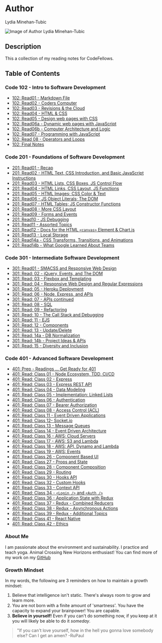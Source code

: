# Author
Lydia Minehan-Tubic

![Image of Author Lydia Minehan-Tubic](https://avatars1.githubusercontent.com/u/17971269?s=460&u=1beeb7edfd6ed42559fe2e04ace180ec14ebcce3&v=4)


## Description
This a collection of my reading notes for CodeFellows. 

## Table of Contents

### Code 102 - Intro to Software Development

- [102: Read01 - Markdown File](102_Read01.md)
- [102: Read02 - Coders Computer](102_Read02.md)
- [102: Read03 - Revisions & the Cloud](102_Read03.md)
- [102: Read04 - HTML & CSS](102_Read04.md)
- [102: Read05 - Design web pages with CSS](102_Read05.md)
- [102: Read06a - Dynamic web pages with JavaScript](102_Read06a.md)
- [102: Read06b - Computer Architecture and Logic](102_Read06b.md)
- [102: Read07 - Programming with JavaScript](102_Read07.md)
- [102: Read 08 - Operators and Loops](102_Read08.md)
- [102: Final Notes](102_review.md)

### Code 201 - Foundations of Software Development

- [201: Read01 - Recap](201_Read01.md)
- [201: Read02 - HTML Text, CSS Introduction, and Basic JavaScript Instructions](201_Read02.md)
- [201: Read03 - HTML Lists, CSS Boxes, JS Control Flow](201_Read03.md)
- [201: Read04 - HTML Links, CSS Layout, JS Functions](201_Read04.md)
- [201: Read05 - HTML Images; CSS Color & Text](201_Read05.md)
- [201: Read06 - JS Object Literals; The DOM](201_Read06.md)
- [201: Read07 - HTML Tables; JS Constructor Functions](201_Read07.md)
- [201: Read08 - More CSS Layout](201_Read08.md)
- [201: Read09 - Forms and Events](201_Read09.md)
- [201: Read10 - JS Debugging](201_Read10.md)
- [201: Read11 - Assorted Topics](201_Read11.md)
- [201: Read12 - Docs for the HTML `<canvas>` Element & Chart.js](201_Read12.md)
- [201: Read13 - Local Storage](201_Read13.md)
- [201: Read14a - CSS Transforms, Transitions, and Animations](201_Read14a.md)
- [201: Read14b - What Google Learned About Teams](201_Read14b.md)

### Code 301 - Intermediate Software Development

- [301: Read01 - SMACSS and Responsive Web Design](301_Read01.md)
- [301: Read: 02 - jQuery, Events, and The DOM](301_Read02.md)
- [301: Read: 03 - Flexbox and Templating](301_Read03.md)
- [301: Read: 04 - Responsive Web Design and Regular Expressions](301_Read04.md)
- [301: Read: 05 - Heroku Deployment](301_Read05.md)
- [301: Read: 06 - Node, Express, and APIs](301_Read06.md)
- [301: Read: 07 - APIs continued](301_Read07.md)
- [301: Read: 08 - SQL](301_Read08.md)
- [301: Read: 09 - Refactoring](301_Read09.md)
- [301: Read: 10 - The Call Stack and Debugging](301_Read10.md)
- [301: Read: 11 - EJS](301_Read11.md)
- [301: Read: 12 - Components](301_Read12.md)
- [301: Read: 13 - Update/Delete](301_Read13.md)
- [301: Read: 14a - DB Normalization](301_Read14a.md)
- [301: Read: 14b - Project Ideas & APIs](301_Read14b.md)
- [301: Read: 15 - Diversity and Inclusion](301_Read15.md)

### Code 401 - Advanced Software Development
- [401: Prep - Readings ... Get Ready for 401](401_PreWork.md)
- [401: Read: Class 01 - Node Ecosystem, TDD, CI/CD](401_Read_Class01.md)
- [401: Read: Class 02 - Express](401_Read_Class02.md)
- [401: Read: Class 03 - Express REST API](401_Read_Class03.md)
- [401: Read: Class 04 - Data Modeling](401_Read_Class04.md)
- [401: Read: Class 05 - Implementation: Linked Lists](401_Read_Class05.md)
- [401: Read: Class 06 - Authentication](401_Read_Class06.md)
- [401: Read: Class 07 - Bearer Authorization](401_Read_Class07.md)
- [401: Read: Class 08 - Access Control (ACL)](401_Read_Class08.md)
- [401: Read: Class 11 - Event Driven Applications](401_Read_Class11.md)
- [401: Read: Class 12- Socket.io](401_Read_Class12.md)
- [401: Read: Class 13 - Message Queues](401_Read_Class13.md)
- [401: Read: Class 14 - Event Driven Architecture](401_Read_Class14.md)
- [401: Read: Class 16 - AWS: Cloud Servers](401_Read_Class16.md)
- [401: Read: Class 17 - AWS: S3 and Lambda](401_Read_Class17.md)
- [401: Read: Class 18 - AWS: API, Dynamo and Lambda](401_Read_Class18.md)
- [401: Read: Class 19 - AWS: Events](401_Read_Class19.md)
- [401: Read: Class 26 - Component Based UI](401_Read_Class26.md)
- [401: Read: Class 27 - Props and State](401_Read_Class27.md)
- [401: Read: Class 28 - Component Composition](401_Read_Class28.md)
- [401: Read: Class 29 - Routing](401_Read_Class29.md)
- [401: Read: Class 30 - Hooks API](401_Read_Class30.md)
- [401: Read: Class 32 - Custom Hooks](401_Read_Class32.md)
- [401: Read: Class 33 - Context API](401_Read_Class33.md)
- [401: Read: Class 34 - `<Login />` and `<Auth />`](401_Read_Class34.md)
- [401: Read: Class 36 - Application State with Redux](401_Read_Class36.md)
- [401: Read: Class 37 - Redux - Combined Reducers](401_Read_Class37.md)
- [401: Read: Class 38 - Redux - Asynchronous Actions](401_Read_Class38.md)
- [401: Read: Class 39 - Redux - Additional Topics](401_Read_Class39.md)
- [401: Read: Class 41 - React Native](401_Read_Class41.md)
- [401: Read: Class 42 - Ethics](401_Read_Class42.md)

### About Me
I am passionate about the environment and sustainability. I practice and teach yoga. Animal Crossing New Horizons enthusiast! You can find more of my work on my [GitHub](https://github.com/LydiaMT)

### Growth Mindset
In my words, the following are 3 reminders on how to maintain a growth mindset:
1. Believe that intelligence isn't static. There's always room to grow and learn more. 
1. You are not born with a finite amount of 'smartness'. You have the capacity to expand your brainpower! You are capable. 
1. **Believe in yourself!** Even if you can't do something now, if you keep at it you will likely be able to do it *someday*. 

>"If you can't love yourself, how in the hell you gonna love somebody else? Can I get an amen? -RuPaul
